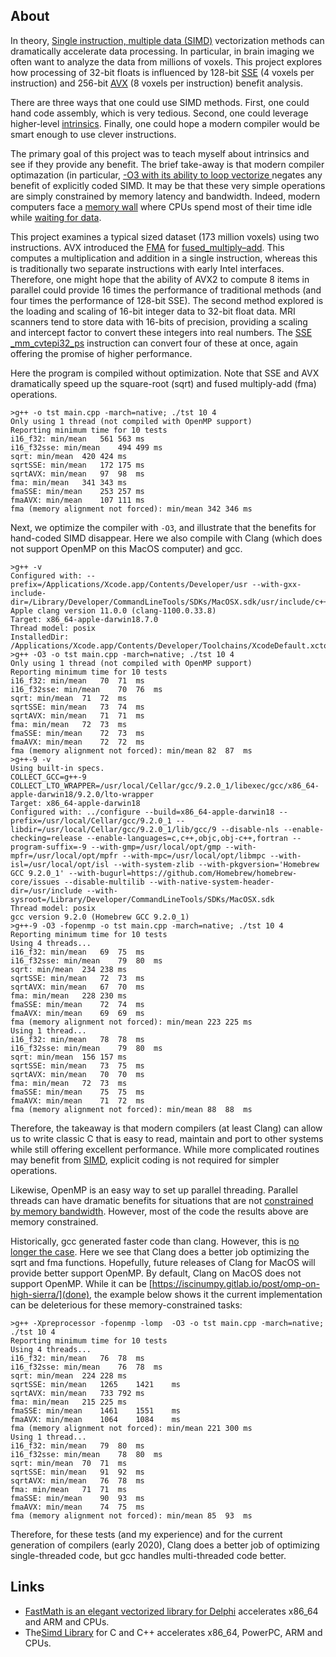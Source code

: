 ## About

In theory, [Single instruction, multiple data (SIMD)](https://en.wikipedia.org/wiki/SIMD) vectorization methods can dramatically accelerate data processing. In particular, in brain imaging we often want to analyze the data from millions of voxels. This project explores how processing of 32-bit floats is influenced by 128-bit [SSE](https://en.wikipedia.org/wiki/Streaming_SIMD_Extensions) (4 voxels per instruction) and 256-bit [AVX](https://en.wikipedia.org/wiki/Advanced_Vector_Extensions) (8 voxels per instruction) benefit analysis. 

There are three ways that one could use SIMD methods. First, one could hand code assembly, which is very tedious. Second, one could leverage higher-level [intrinsics](https://software.intel.com/sites/landingpage/IntrinsicsGuide/). Finally, one could hope a modern compiler would be smart enough to use clever instructions. 

The primary goal of this project was to teach myself about intrinsics and see if they provide any benefit. The brief take-away is that modern compiler optimazation (in particular, [-O3 with its ability to loop vectorize ](https://gcc.gnu.org/onlinedocs/gcc/Optimize-Options.html) negates any benefit of explicitly coded SIMD. It may be that these very simple operations are simply constrained by memory latency and bandwidth. Indeed, modern computers face a [memory wall](https://en.wikipedia.org/wiki/Random-access_memory#Memory_wall) where CPUs spend most of their time idle while [waiting for data](https://www.blosc.org/docs/StarvingCPUs-CISE-2010.pdf). 

This project examines a typical sized dataset (173 million voxels) using two instructions. AVX introduced the [FMA](https://en.wikipedia.org/wiki/FMA_instruction_set) for [fused_multiply–add](https://en.wikipedia.org/wiki/Multiply–accumulate_operation#Fused_multiply–add). This computes a multiplication and addition in a single instruction, whereas this is traditionally two separate instructions with early Intel interfaces. Therefore, one might hope that the ability of AVX2 to compute 8 items in parallel could provide 16 times the performance of traditional methods (and four times the performance of 128-bit SSE). The second method explored is the loading and scaling of 16-bit integer data to 32-bit float data. MRI scanners tend to store data with 16-bits of precision, providing a scaling and intercept factor to convert these integers into real numbers. The [SSE _mm_cvtepi32_ps](https://software.intel.com/sites/landingpage/IntrinsicsGuide/#text=_mm_cvtepi32_ps&expand=1449) instruction can convert four of these at once, again offering the promise of higher performance.

Here the program is compiled without optimization. Note that SSE and AVX dramatically speed up the square-root (sqrt) and fused multiply-add (fma) operations. 

```
>g++ -o tst main.cpp -march=native; ./tst 10 4
Only using 1 thread (not compiled with OpenMP support)
Reporting minimum time for 10 tests
i16_f32: min/mean	561	563	ms
i16_f32sse: min/mean	494	499	ms
sqrt: min/mean	420	424	ms
sqrtSSE: min/mean	172	175	ms
sqrtAVX: min/mean	97	98	ms
fma: min/mean	341	343	ms
fmaSSE: min/mean	253	257	ms
fmaAVX: min/mean	107	111	ms
fma (memory alignment not forced): min/mean	342	346	ms
```

Next, we optimize the compiler with `-O3`, and illustrate that the benefits for hand-coded SIMD disappear. Here we also compile with Clang (which does not support OpenMP on this MacOS computer) and gcc. 

```
>g++ -v
Configured with: --prefix=/Applications/Xcode.app/Contents/Developer/usr --with-gxx-include-dir=/Library/Developer/CommandLineTools/SDKs/MacOSX.sdk/usr/include/c++/4.2.1
Apple clang version 11.0.0 (clang-1100.0.33.8)
Target: x86_64-apple-darwin18.7.0
Thread model: posix
InstalledDir: /Applications/Xcode.app/Contents/Developer/Toolchains/XcodeDefault.xctoolchain/usr/bin
>g++ -O3 -o tst main.cpp -march=native; ./tst 10 4
Only using 1 thread (not compiled with OpenMP support)
Reporting minimum time for 10 tests
i16_f32: min/mean	70	71	ms
i16_f32sse: min/mean	70	76	ms
sqrt: min/mean	71	72	ms
sqrtSSE: min/mean	73	74	ms
sqrtAVX: min/mean	71	71	ms
fma: min/mean	72	73	ms
fmaSSE: min/mean	72	73	ms
fmaAVX: min/mean	72	72	ms
fma (memory alignment not forced): min/mean	82	87	ms
>g++-9 -v
Using built-in specs.
COLLECT_GCC=g++-9
COLLECT_LTO_WRAPPER=/usr/local/Cellar/gcc/9.2.0_1/libexec/gcc/x86_64-apple-darwin18/9.2.0/lto-wrapper
Target: x86_64-apple-darwin18
Configured with: ../configure --build=x86_64-apple-darwin18 --prefix=/usr/local/Cellar/gcc/9.2.0_1 --libdir=/usr/local/Cellar/gcc/9.2.0_1/lib/gcc/9 --disable-nls --enable-checking=release --enable-languages=c,c++,objc,obj-c++,fortran --program-suffix=-9 --with-gmp=/usr/local/opt/gmp --with-mpfr=/usr/local/opt/mpfr --with-mpc=/usr/local/opt/libmpc --with-isl=/usr/local/opt/isl --with-system-zlib --with-pkgversion='Homebrew GCC 9.2.0_1' --with-bugurl=https://github.com/Homebrew/homebrew-core/issues --disable-multilib --with-native-system-header-dir=/usr/include --with-sysroot=/Library/Developer/CommandLineTools/SDKs/MacOSX.sdk
Thread model: posix
gcc version 9.2.0 (Homebrew GCC 9.2.0_1) 
>g++-9 -O3 -fopenmp -o tst main.cpp -march=native; ./tst 10 4
Reporting minimum time for 10 tests
Using 4 threads...
i16_f32: min/mean	69	75	ms
i16_f32sse: min/mean	79	80	ms
sqrt: min/mean	234	238	ms
sqrtSSE: min/mean	72	73	ms
sqrtAVX: min/mean	67	70	ms
fma: min/mean	228	230	ms
fmaSSE: min/mean	72	74	ms
fmaAVX: min/mean	69	69	ms
fma (memory alignment not forced): min/mean	223	225	ms
Using 1 thread...
i16_f32: min/mean	78	78	ms
i16_f32sse: min/mean	79	80	ms
sqrt: min/mean	156	157	ms
sqrtSSE: min/mean	73	75	ms
sqrtAVX: min/mean	70	70	ms
fma: min/mean	72	73	ms
fmaSSE: min/mean	75	75	ms
fmaAVX: min/mean	71	72	ms
fma (memory alignment not forced): min/mean	88	88	ms
```

Therefore, the takeaway is that modern compilers (at least Clang) can allow us to write classic C that is easy to read, maintain and port to other systems while still offering excellent performance. While more complicated routines may benefit from [SIMD](https://software.intel.com/en-us/articles/iir-gaussian-blur-filter-implementation-using-intel-advanced-vector-extensions), explicit coding is not required for simpler operations.

Likewise, OpenMP is an easy way to set up parallel threading. Parallel threads can have dramatic benefits for situations that are not [constrained by memory bandwidth](https://github.com/neurolabusc/niiSmooth). However, most of the code the results above are memory constrained.

Historically, gcc generated faster code than clang. However, this is [no longer the case](https://www.phoronix.com/scan.php?page=article&item=gcc-clang-3960x&num=7). Here we see that Clang does a better job optimizing the sqrt and fma functions. Hopefully, future releases of Clang for MacOS will provide better support OpenMP. By default, Clang on MacOS does not support OpenMP. While it can be [https://iscinumpy.gitlab.io/post/omp-on-high-sierra/](done), the example below shows it the current implementation can be deleterious for these memory-constrained tasks: 

```
>g++ -Xpreprocessor -fopenmp -lomp  -O3 -o tst main.cpp -march=native; ./tst 10 4
Reporting minimum time for 10 tests
Using 4 threads...
i16_f32: min/mean	76	78	ms
i16_f32sse: min/mean	76	78	ms
sqrt: min/mean	224	228	ms
sqrtSSE: min/mean	1265	1421	ms
sqrtAVX: min/mean	733	792	ms
fma: min/mean	215	225	ms
fmaSSE: min/mean	1461	1551	ms
fmaAVX: min/mean	1064	1084	ms
fma (memory alignment not forced): min/mean	221	300	ms
Using 1 thread...
i16_f32: min/mean	79	80	ms
i16_f32sse: min/mean	78	80	ms
sqrt: min/mean	70	71	ms
sqrtSSE: min/mean	91	92	ms
sqrtAVX: min/mean	76	78	ms
fma: min/mean	71	71	ms
fmaSSE: min/mean	90	93	ms
fmaAVX: min/mean	74	75	ms
fma (memory alignment not forced): min/mean	85	93	ms
```

Therefore, for these tests (and my experience) and for the current generation of compilers (early 2020), Clang does a better job of optimizing single-threaded code, but gcc handles multi-threaded code better.

## Links

- [FastMath is an elegant vectorized library for Delphi](https://neslib.github.io/FastMath/) accelerates x86_64 and ARM and CPUs.
-  The[Simd Library](http://ermig1979.github.io/Simd/) for C and C++ accelerates x86_64, PowerPC, ARM and CPUs.

